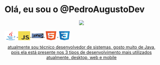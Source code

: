 # Olá, eu sou o @PedroAugustoDev

<div align="center">
  <a href="https://github.com/PedroAugustoDev">
  <img height="180em" src="https://github-readme-stats.vercel.app/api/top-langs/?username=PedroAugustoDev&layout=compact&langs_count=7&theme=dark"/>
</div>
<div style="display: inline_block"><br>
  <img align="center" alt="Java Language" height="30" width="40" src="https://raw.githubusercontent.com/devicons/devicon/master/icons/java/java-original.svg">
  <img align="center" alt="Js language" height="30" width="40" src="https://raw.githubusercontent.com/devicons/devicon/master/icons/javascript/javascript-original.svg">
  <img align="center" alt="Php language" height="30" width="40" src="https://raw.githubusercontent.com/devicons/devicon/master/icons/php/php-original.svg">
  <img align="center" alt="Rafa-HTML" height="30" width="40" src="https://raw.githubusercontent.com/devicons/devicon/master/icons/html5/html5-original.svg">
  <img align="center" alt="Rafa-CSS" height="30" width="40" src="https://raw.githubusercontent.com/devicons/devicon/master/icons/css3/css3-original.svg">
</div>
  <p align="center"> atualmente sou técnico desenvolvedor de sistemas, gosto muito de Java, pois ela está presente nos 3 tipos de desenvolvimento mais utilizados atualmente, desktop, web e mobile</p>
  
  ##
